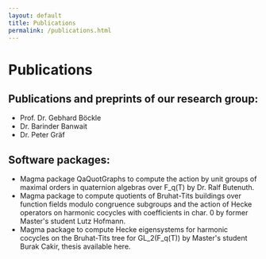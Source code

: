 ```yaml
---
layout: default
title: Publications
permalink: /publications.html
---
```


# Publications

## Publications and preprints of our research group:

* Prof. Dr. Gebhard Böckle
* Dr. Barinder Banwait
* Dr. Peter Gräf

## Software packages:

* Magma package QaQuotGraphs to compute the action by unit groups of maximal orders in quaternion algebras over F\_q(T) by Dr. Ralf Butenuth.
* Magma package to compute quotients of Bruhat-Tits buildings over function fields modulo congruence subgroups and the action of Hecke operators on harmonic cocycles with coefficients in char. 0 by former Master's student Lutz Hofmann.
* Magma package to compute Hecke eigensystems for harmonic cocycles on the Bruhat-Tits tree for GL\_2(F\_q(T)) by Master's student Burak Cakir, thesis available here. 